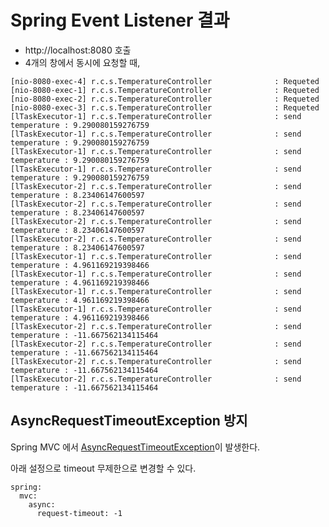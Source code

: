 # Spring Event Listener 결과
* http://localhost:8080 호출
* 4개의 창에서 동시에 요청할 때,

```
[nio-8080-exec-4] r.c.s.TemperatureController              : Requeted
[nio-8080-exec-1] r.c.s.TemperatureController              : Requeted
[nio-8080-exec-2] r.c.s.TemperatureController              : Requeted
[nio-8080-exec-3] r.c.s.TemperatureController              : Requeted
[lTaskExecutor-1] r.c.s.TemperatureController              : send temperature : 9.290080159276759
[lTaskExecutor-1] r.c.s.TemperatureController              : send temperature : 9.290080159276759
[lTaskExecutor-1] r.c.s.TemperatureController              : send temperature : 9.290080159276759
[lTaskExecutor-1] r.c.s.TemperatureController              : send temperature : 9.290080159276759
[lTaskExecutor-2] r.c.s.TemperatureController              : send temperature : 8.23406147600597
[lTaskExecutor-2] r.c.s.TemperatureController              : send temperature : 8.23406147600597
[lTaskExecutor-2] r.c.s.TemperatureController              : send temperature : 8.23406147600597
[lTaskExecutor-2] r.c.s.TemperatureController              : send temperature : 8.23406147600597
[lTaskExecutor-1] r.c.s.TemperatureController              : send temperature : 4.961169219398466
[lTaskExecutor-1] r.c.s.TemperatureController              : send temperature : 4.961169219398466
[lTaskExecutor-1] r.c.s.TemperatureController              : send temperature : 4.961169219398466
[lTaskExecutor-1] r.c.s.TemperatureController              : send temperature : 4.961169219398466
[lTaskExecutor-2] r.c.s.TemperatureController              : send temperature : -11.667562134115464
[lTaskExecutor-2] r.c.s.TemperatureController              : send temperature : -11.667562134115464
[lTaskExecutor-2] r.c.s.TemperatureController              : send temperature : -11.667562134115464
[lTaskExecutor-2] r.c.s.TemperatureController              : send temperature : -11.667562134115464

```

## AsyncRequestTimeoutException 방지
Spring MVC 에서 [AsyncRequestTimeoutException](https://docs.spring.io/spring-framework/docs/current/javadoc-api/org/springframework/web/context/request/async/AsyncRequestTimeoutException.html)이
발생한다.

아래 설정으로 timeout 무제한으로 변경할 수 있다.
```
spring:
  mvc:
    async:
      request-timeout: -1
```